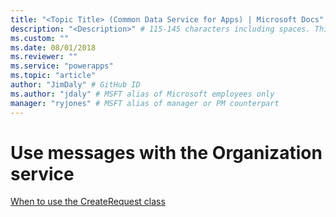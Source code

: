 ```yaml
---
title: "<Topic Title> (Common Data Service for Apps) | Microsoft Docs" # Intent and product brand in a unique string of 43-59 chars including spaces
description: "<Description>" # 115-145 characters including spaces. This abstract displays in the search result.
ms.custom: ""
ms.date: 08/01/2018
ms.reviewer: ""
ms.service: "powerapps"
ms.topic: "article"
author: "JimDaly" # GitHub ID
ms.author: "jdaly" # MSFT alias of Microsoft employees only
manager: "ryjones" # MSFT alias of manager or PM counterpart
---
```

# Use messages with the Organization service


<!-- 
https://docs.microsoft.com/en-us/dynamics365/customer-engagement/developer/org-service/use-messages-request-response-classes-execute-method 

This should provide some examples of using the raw OrganizationRequest/OrganizationResponse
Key scenario is calling custom actions when you haven't generated classes for them.

Much of this information is being pulled out into separate topics, for ExecuteTransaction and ExecuteAsync

This should also point out that messages are what the Event Framework uses.
-->

[When to use the CreateRequest class](entity-operations-create.md#when-to-use-the-createrequest-class)

